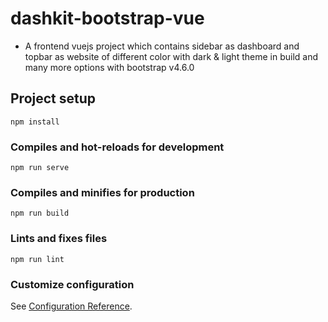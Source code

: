 # dashkit-bootstrap-vue
- A frontend vuejs project which contains sidebar as dashboard and topbar as website of different color with dark & light theme in build and many more options with bootstrap v4.6.0

## Project setup
```
npm install
```

### Compiles and hot-reloads for development
```
npm run serve
```

### Compiles and minifies for production
```
npm run build
```

### Lints and fixes files
```
npm run lint
```

### Customize configuration
See [Configuration Reference](https://cli.vuejs.org/config/).
